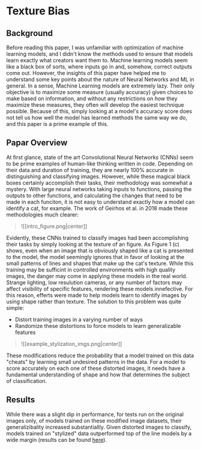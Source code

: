 # Texture Bias

## Background

Before reading this paper, I was unfamiliar with optimization of machine learning models, and I didn't know the methods used to ensure that models learn exactly what creators want them to. Machine learning models seem like a black box of sorts, where inputs go in and, somehow, correct outputs come out. However, the insights of this paper have helped me to understand some key points about the nature of Neural Networks and ML in general.
In a sense, Machine Learning models are extremely lazy. Their only objective is to maximize some measure (usually accuracy) given choices to make based on information, and without any restrictions on *how* they maximize these measures, they often will develop the easiest technique possible. Because of this, simply looking at a model's accuracy score does not tell us how well the model has learned methods the same way we do, and this paper is a prime example of this.

## Papar Overview

At first glance, state of the art Convolutional Neural Networks (CNNs) seem to be prime examples of human-like thinking written in code. Depending on their data and duration of training, they are nearly 100% accurate in distinguishing and classifying images. However, while these magical black boxes certainly accomplish their tasks, their methodology was somewhat a mystery. With large neural networks taking inputs to functions, passing the outputs to other functions, and calculating the changes that need to be made in each funciton, it is not easy to understand exactly how a model can identify a cat, for example. The work of Geirhos et al. in 2018 made these methodologies much clearer:

> ![[intro_figure.png|center]]

Evidently, these CNNs trained to classify images had been accomplishing their tasks by simply looking at the texture of an figure. As Figure 1 (c) shows, even when an image that is obviously shaped like a cat is presented to the model, the model seemingly ignores that in favor of looking at the small patterns of lines and shapes that make up the cat's texture.
While this training may be sufficint in controlled environments with high quality images, the danger may come in applying these models in the real world. Strange lighting, low resulution cameras, or any number of factors may affect visibility of specific features, rendering these models innefective. For this reason, efferts were made to help models learn to identify images by using shape rather than texture.
The solution to this problem was quite simple:
- Distort training images in a varying number of ways
- Randomize these distortions to force models to learn generalizable features

> ![[example_stylization_imgs.png|center]]

These modifications reduce the probability that a model trained on this data "cheats" by learning small undesired patterns in the data. For a model to score accurately on each one of these distorted images, it needs have a fundamental understanding of shape and how that determines the subject of classification.

## Results

While there was a slight dip in performance, for tests run on the original images only, of models trained on these modified image datasets, their generalizibality increased substantiallly. Given distorted images to classify, models trained on "stylized" data outperformed top of the line models by a wide margin (results can be found [here](https://arxiv.org/pdf/1811.12231.pdf#section.3)).
